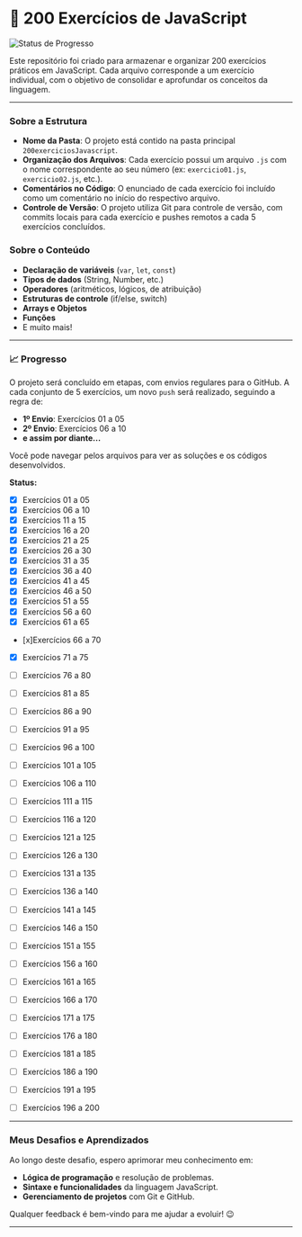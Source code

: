 
# 🚀 200 Exercícios de JavaScript
![Status de Progresso](https://img.shields.io/badge/Progresso-Em%20Andamento-yellowgreen)

Este repositório foi criado para armazenar e organizar 200 exercícios práticos em JavaScript. Cada arquivo corresponde a um exercício individual, com o objetivo de consolidar e aprofundar os conceitos da linguagem.

---

### Sobre a Estrutura 

- **Nome da Pasta**: O projeto está contido na pasta principal `200exerciciosJavascript`.
- **Organização dos Arquivos**: Cada exercício possui um arquivo `.js` com o nome correspondente ao seu número (ex: `exercicio01.js`, `exercicio02.js`, etc.).
- **Comentários no Código**: O enunciado de cada exercício foi incluído como um comentário no início do respectivo arquivo.
- **Controle de Versão**: O projeto utiliza Git para controle de versão, com commits locais para cada exercício e pushes remotos a cada 5 exercícios concluídos.

### Sobre o Conteúdo

- **Declaração de variáveis** (`var`, `let`, `const`)
- **Tipos de dados** (String, Number, etc.)
- **Operadores** (aritméticos, lógicos, de atribuição)
- **Estruturas de controle** (if/else, switch)
- **Arrays e Objetos**
- **Funções**
- E muito mais!

---

### 📈 Progresso 


O projeto será concluído em etapas, com envios regulares para o GitHub. A cada conjunto de 5 exercícios, um novo `push` será realizado, seguindo a regra de:

- **1º Envio**: Exercícios 01 a 05
- **2º Envio**: Exercícios 06 a 10
- **e assim por diante...**

Você pode navegar pelos arquivos para ver as soluções e os códigos desenvolvidos.

**Status:**
- [x] Exercícios 01 a 05
- [x] Exercícios 06 a 10
- [x] Exercícios 11 a 15
- [x] Exercícios 16 a 20
- [x] Exercícios 21 a 25
- [x] Exercícios 26 a 30
- [x] Exercícios 31 a 35
- [x] Exercícios 36 a 40
- [X] Exercícios 41 a 45
- [x] Exercícios 46 a 50
- [x] Exercícios 51 a 55
- [x] Exercícios 56 a 60  
- [x] Exercícios 61 a 65  
- [x]Exercícios 66 a 70  
- [x] Exercícios 71 a 75  
- [ ] Exercícios 76 a 80  
- [ ] Exercícios 81 a 85  
- [ ] Exercícios 86 a 90  
- [ ] Exercícios 91 a 95  
- [ ] Exercícios 96 a 100  
- [ ] Exercícios 101 a 105  
- [ ] Exercícios 106 a 110  
- [ ] Exercícios 111 a 115  
- [ ] Exercícios 116 a 120  
- [ ] Exercícios 121 a 125  
- [ ] Exercícios 126 a 130  
- [ ] Exercícios 131 a 135  
- [ ] Exercícios 136 a 140  
- [ ] Exercícios 141 a 145  
- [ ] Exercícios 146 a 150  
- [ ] Exercícios 151 a 155  
- [ ] Exercícios 156 a 160  
- [ ] Exercícios 161 a 165  
- [ ] Exercícios 166 a 170  
- [ ] Exercícios 171 a 175  
- [ ] Exercícios 176 a 180  
- [ ] Exercícios 181 a 185  
- [ ] Exercícios 186 a 190  
- [ ] Exercícios 191 a 195  
- [ ] Exercícios 196 a 200 


---

### Meus Desafios e Aprendizados

Ao longo deste desafio, espero aprimorar meu conhecimento em:

- **Lógica de programação** e resolução de problemas.
- **Sintaxe e funcionalidades** da linguagem JavaScript.
- **Gerenciamento de projetos** com Git e GitHub.

Qualquer feedback é bem-vindo para me ajudar a evoluir! 😉

---

